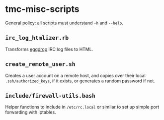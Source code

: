 # tmc-misc-scripts #

General policy: all scripts must understand `-h` and `--help`.

## `irc_log_htmlizer.rb` ##

Transforms [eggdrop](http://www.eggheads.org/) IRC log files to HTML.

## `create_remote_user.sh` ##

Creates a user account on a remote host, and copies over their local
`.ssh/authorized_keys`, if it exists, or generates a random password if not.

## `include/firewall-utils.bash` ##

Helper functions to include in `/etc/rc.local` or similar to set up
simple port forwarding with iptables.
